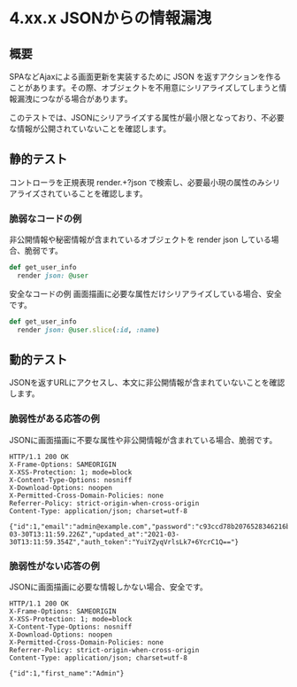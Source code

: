 # 4.xx.x JSONからの情報漏洩

## 概要

SPAなどAjaxによる画面更新を実装するために JSON を返すアクションを作ることがあります。その際、オブジェクトを不用意にシリアライズしてしまうと情報漏洩につながる場合があります。

このテストでは、JSONにシリアライズする属性が最小限となっており、不必要な情報が公開されていないことを確認します。

## 静的テスト

コントローラを正規表現 render.+?json で検索し、必要最小現の属性のみシリアライズされていることを確認します。

### 脆弱なコードの例

非公開情報や秘密情報が含まれているオブジェクトを render json している場合、脆弱です。

```ruby
def get_user_info
  render json: @user
```

安全なコードの例
画面描画に必要な属性だけシリアライズしている場合、安全です。

```ruby
def get_user_info
  render json: @user.slice(:id, :name)
```

## 動的テスト

JSONを返すURLにアクセスし、本文に非公開情報が含まれていないことを確認します。

### 脆弱性がある応答の例

JSONに画面描画に不要な属性や非公開情報が含まれている場合、脆弱です。

```http
HTTP/1.1 200 OK
X-Frame-Options: SAMEORIGIN
X-XSS-Protection: 1; mode=block
X-Content-Type-Options: nosniff
X-Download-Options: noopen
X-Permitted-Cross-Domain-Policies: none
Referrer-Policy: strict-origin-when-cross-origin
Content-Type: application/json; charset=utf-8
​
{"id":1,"email":"admin@example.com","password":"c93ccd78b2076528346216b3b2f701e6","admin":true,"first_name":"Admin","last_name":"","created_at":"2021-03-30T13:11:59.226Z","updated_at":"2021-03-30T13:11:59.354Z","auth_token":"YuiYZyqVrlsLk7+6YcrC1Q=="}
```

### 脆弱性がない応答の例

JSONに画面描画に必要な情報しかない場合、安全です。

```http
HTTP/1.1 200 OK
X-Frame-Options: SAMEORIGIN
X-XSS-Protection: 1; mode=block
X-Content-Type-Options: nosniff
X-Download-Options: noopen
X-Permitted-Cross-Domain-Policies: none
Referrer-Policy: strict-origin-when-cross-origin
Content-Type: application/json; charset=utf-8

{"id":1,"first_name":"Admin"}
```